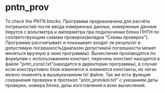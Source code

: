 # pntn_prov
To check the PNTN blocks.
Программа предназначена для расчёта погрешностей после ввода измеренных данных, измеренные данные берутся с вольтметра и амперметра при подключении блока ПНТН по соответствующим схемам проверок(вкладка "Схемы проверок"). Программа рассчитывает и показывает входит ли результат в допустимую погрешность(диапазон допустимой погрешности может меняться вручную в окне программы). Вычисления производятся по формулам с использованием констант, перечень констант находится в файле "pntn_const.txt"(находится в директории программы), в случае если конструктивно блок изменится и изменятся константы, их легко можно поменять в вышеуказанном txt файле. Так же есть функция сохранения проверки в протокол "pntn_protokol.txt" с указанием даты проверки, номера блока, даты изготовления и всех вычислений. 
